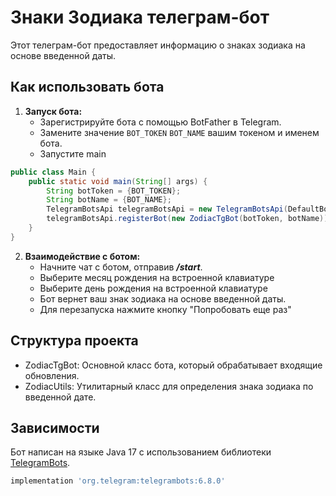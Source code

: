 # Знаки Зодиака телеграм-бот

Этот телеграм-бот предоставляет информацию о знаках зодиака на основе введенной даты.

## Как использовать бота

1. **Запуск бота:**
    - Зарегистрируйте бота с помощью BotFather в Telegram.
    - Замените значение `BOT_TOKEN` `BOT_NAME` вашим токеном и именем бота.
    - Запустите main

```java
public class Main {
    public static void main(String[] args) {
        String botToken = {BOT_TOKEN};
        String botName = {BOT_NAME};
        TelegramBotsApi telegramBotsApi = new TelegramBotsApi(DefaultBotSession.class);
        telegramBotsApi.registerBot(new ZodiacTgBot(botToken, botName));
    }
}
```
2. **Взаимодействие с ботом:**
   - Начните чат с ботом, отправив ***/start***.
   - Выберите месяц рождения на встроенной клавиатуре
   - Выберите день рождения на встроенной клавиатуре
   - Бот вернет ваш знак зодиака на основе введенной даты.
   - Для перезапуска нажмите кнопку "Попробовать еще раз"
## Структура проекта
- ZodiacTgBot: Основной класс бота, который обрабатывает входящие обновления.
- ZodiacUtils: Утилитарный класс для определения знака зодиака по введенной дате.
## Зависимости

Бот написан на языке Java 17 с использованием библиотеки [TelegramBots](https://github.com/rubenlagus/TelegramBots).

```groovy
implementation 'org.telegram:telegrambots:6.8.0'
```
